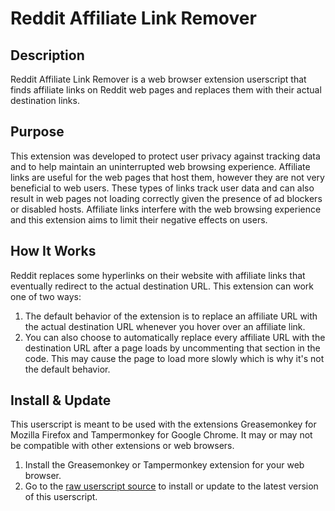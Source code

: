 # Reddit Affiliate Link Remover

Description
-
Reddit Affiliate Link Remover is a web browser extension userscript that finds affiliate links on Reddit web pages and replaces them with their actual destination links.

Purpose
-
This extension was developed to protect user privacy against tracking data and to help maintain an uninterrupted web browsing experience. Affiliate links are useful for the web pages that host them, however they are not very beneficial to web users. These types of links track user data and can also result in web pages not loading correctly given the presence of ad blockers or disabled hosts. Affiliate links interfere with the web browsing experience and this extension aims to limit their negative effects on users.

How It Works
-

Reddit replaces some hyperlinks on their website with affiliate links that eventually redirect to the actual destination URL. This extension can work one of two ways:
1. The default behavior of the extension is to replace an affiliate URL with the actual destination URL whenever you hover over an affiliate link.
2. You can also choose to automatically replace every affiliate URL with the destination URL after a page loads by uncommenting that section in the code. This may cause the page to load more slowly which is why it's not the default behavior.

Install & Update
-
This userscript is meant to be used with the extensions Greasemonkey for Mozilla Firefox and Tampermonkey for Google Chrome. It may or may not be compatible with other extensions or web browsers.

1. Install the Greasemonkey or Tampermonkey extension for your web browser.
2. Go to the [raw userscript source](https://github.com/norrism/reddit-affiliate-link-remover/raw/master/reddit-affiliate-link-remover.user.js) to install or update to the latest version of this userscript.
